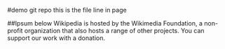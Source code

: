 #demo git repo
this is the file line in page

##Ipsum below
Wikipedia is hosted by the Wikimedia Foundation, a non-profit organization that also hosts a range of other projects.
You can support our work with a donation.